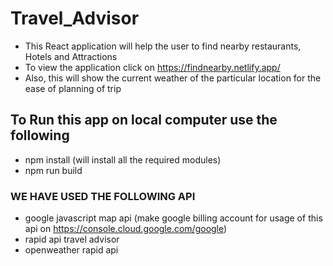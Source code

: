 # Travel_Advisor

- This React application will help the user to find nearby restaurants, Hotels and Attractions 
- To view the application click on https://findnearby.netlify.app/
- Also, this will show the current weather of the particular location for the ease of planning of trip

## To Run this app on local computer use the following
- npm install  (will install all the required modules)
- npm run build 

### WE HAVE USED THE FOLLOWING  API
- google javascript map api (make google billing account for usage of this api on https://console.cloud.google.com/google)
- rapid api travel advisor
- openweather rapid api
